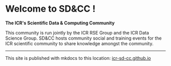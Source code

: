 
# Welcome to SD&CC !
**The ICR's Scientific Data & Computing Community**

This community is run jointly by the ICR RSE Group and the ICR Data Science Group. SD&CC hosts community social and training events for the ICR scientific community to share knowledge amongst the community.

---  

This site is published with mkdocs to this location: [icr-sd-cc.github.io](https://icr-sd-cc.github.io)
